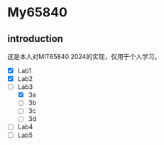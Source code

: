 # My65840

## introduction

这是本人对MIT65840 2024的实现，仅用于个人学习。

- [x] Lab1
- [x] Lab2
- [ ] Lab3
  - [x] 3a
  - [ ] 3b
  - [ ] 3c
  - [ ] 3d
- [ ] Lab4
- [ ] Lab5
